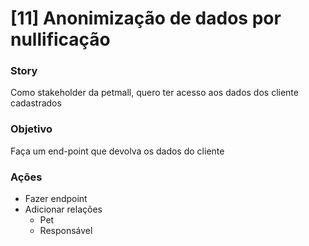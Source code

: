 # [11] Anonimização de dados por nullificação

### Story
Como stakeholder da petmall, quero ter acesso aos dados dos cliente cadastrados

### Objetivo  
Faça um end-point que devolva os dados do cliente 

### Ações
 * Fazer endpoint
 * Adicionar relações
   * Pet
   * Responsável
